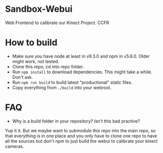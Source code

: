 # Sandbox-Webui

Web Frontend to calibrate our Kinect Project.
CCFR

# How to build

- Make sure you have node at least in v9.3.0  and npm in v5.6.0. Older might work, not tested.
- Clone this repo, cd into repo folder.
- Run `npm install` to download dependencies. This might take a while. Don't ask.
- Run `npm run build` to build latest "productional" static files.
- Copy everything from `./build` into your webroot.

# FAQ

- Why is a build folder in your repository? Isn't this bad practive?

Yup it it. But we maybe want to submodule this repo into the main repo,
so that everything is in one place and you only have to clone one repo
to have all the sources but don't npm to just build the webui to calibrate
your kinect cameras.
